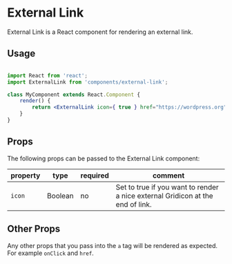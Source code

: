 External Link
=======

External Link is a React component for rendering an external link.

## Usage

```jsx

import React from 'react';
import ExternalLink from 'components/external-link';

class MyComponent extends React.Component {
	render() {
		return <ExternalLink icon={ true } href="https://wordpress.org" onClick="somefunction()">WordPress.org</ExternalLink>;
	}
}
```

## Props
The following props can be passed to the External Link component:

| property | type    | required | comment |
| -------- | ------- | -------- | ------- |
| `icon`   | Boolean | no       | Set to true if you want to render a nice external Gridicon at the end of link. |

## Other Props
Any other props that you pass into the `a` tag will be rendered as expected.
For example `onClick` and `href`.
